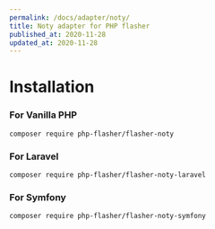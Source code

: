 ```yaml
---
permalink: /docs/adapter/noty/
title: Noty adapter for PHP flasher
published_at: 2020-11-28
updated_at: 2020-11-28
---
```


# Installation

### For Vanilla PHP 

<pre class="snippet"><code>composer require php-flasher/flasher-noty</code></pre>

### For Laravel

<pre class="snippet"><code>composer require php-flasher/flasher-noty-laravel</code></pre>

### For Symfony

<pre class="snippet"><code>composer require php-flasher/flasher-noty-symfony</code></pre>
